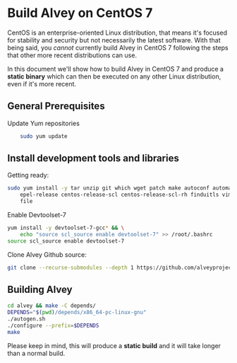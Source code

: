 # Build Alvey on CentOS 7

CentOS is an enterprise-oriented Linux distribution, that means it's focused for stability and security but not necessarily the latest software. With that being said, you *cannot* currently build Alvey in CentOS 7 following the steps that other more recent distributions can use. 

In this document we'll show how to build Alvey in CentOS 7 and produce a **static binary** which can then be executed on any other Linux distribution, even if it's more recent. 

## General Prerequisites

Update Yum repositories 

```bash
	sudo yum update 
```

## Install development tools and libraries

Getting ready:

```bash
sudo yum install -y tar unzip git which wget patch make autoconf automake libtool \
	epel-release centos-release-scl centos-release-scl-rh finduitls vim mc openssl-devel \
	file
```

Enable Devtoolset-7

```bash
yum install -y devtoolset-7-gcc* && \
	echo "source scl_source enable devtoolset-7" >> /root/.bashrc
source scl_source enable devtoolset-7
```

Clone Alvey Github source:

```bash
git clone --recurse-submodules --depth 1 https://github.com/alveyproject/alvey
```

## Building Alvey

```bash
cd alvey && make -C depends/
DEPENDS="$(pwd)/depends/x86_64-pc-linux-gnu"
./autogen.sh
./configure --prefix=$DEPENDS
make
```

Please keep in mind, this will produce a **static build** and it will take longer than a normal build. 